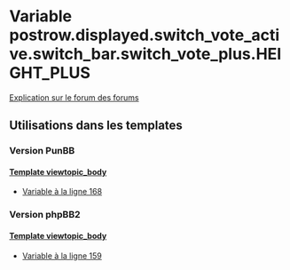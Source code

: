 # Variable postrow.displayed.switch_vote_active.switch_bar.switch_vote_plus.HEIGHT_PLUS
[Explication sur le forum des forums](http://forum.forumactif.com/t294113-listing-des-variables#postrow.displayed.switch_vote_active.switch_bar.switch_vote_plus.HEIGHT_PLUS)
## Utilisations dans les templates
### Version PunBB
#### [Template viewtopic_body](punbb/viewtopic_body.md)
* [Variable à la ligne 168](../punbb/viewtopic_body.tpl#L168)
### Version phpBB2
#### [Template viewtopic_body](subsilver/viewtopic_body.md)
* [Variable à la ligne 159](../subsilver/viewtopic_body.tpl#L159)